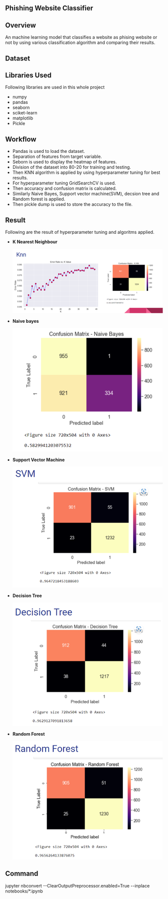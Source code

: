 ## **Phishing Website Classifier**

## **Overview**
An machine learning model that classifies a website as phising website or not by using various classification algorithm and comparing their results.

## **Dataset**

## **Libraries Used**
Following libraries are used in this whole project
- numpy
- pandas
- seaborn
- sciket-learn
- matplotlib
- Pickle
## **Workflow**
* Pandas is used to load the dataset.
* Separation of features from target variable.
* Seborn is used to display the heatmap of features.
* Division of the dataset into 80-20 for training and testing.
* Then KNN algorithm is applied by using hyperparameter tuning for best results.
* For hyperparameter tuning GridSearchCV is used.
* Then accuracy and confusion matrix is calculated.
* Similarly Naive Bayes, Support vector machine(SVM), decsion tree and Random forest is applied.
* Then pickle dump is used to store the accuracy to the file.
## **Result**
Following are the result of hyperparameter tuning and algoritms applied.

- **K Nearest Neighbour**

  <img src="results/KNN.png"/>

- **Naive bayes**

  <img src="results/NB.png"/>

- **Support Vector Machine**

  <img src="results/SVM.png"/>

- **Decision Tree**

  <img src="results/DT.png"/>

- **Random Forest**

  <img src="results/RF.png"/>

## Command
jupyter nbconvert --ClearOutputPreprocessor.enabled=True --inplace notebooks/*.ipynb